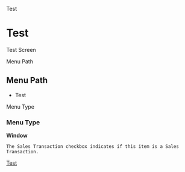 
Test
# Test


Test Screen

Menu Path
## Menu Path



- Test

Menu Type
### Menu Type

**Window**

```
The Sales Transaction checkbox indicates if this item is a Sales Transaction.
```

[Test](../../window-test.md)